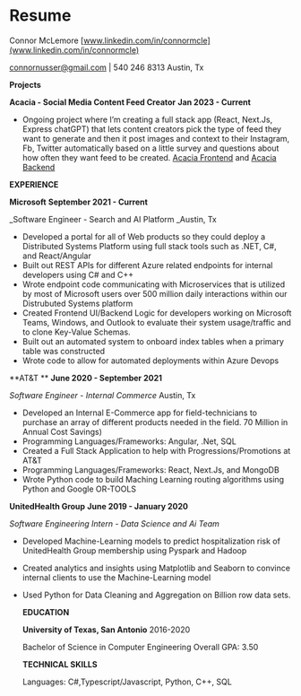 # Resume
Connor McLemore					       		[www.linkedin.com/in/connormcle](www.linkedin.com/in/connormcle)

connornusser@gmail.com | 540 246 8313						       	       Austin, Tx

**Projects**

**Acacia - Social Media Content Feed Creator**	**Jan 2023 - Current**



* Ongoing project where I’m creating a full stack app (React, Next.Js, Express chatGPT)  that lets content creators pick the type of feed they want to generate and then it post images and context to their Instagram, Fb, Twitter automatically based on a little survey and questions about how often they want feed to be created. [Acacia Frontend](https://github.com/ConnorNusser/gymacacia) and [Acacia Backend](https://github.com/ConnorNusser/AcaciaBackend)

**EXPERIENCE**

**Microsoft**	**September 2021 - Current**

_Software Engineer - Search and AI Platform 	_Austin, Tx



* Developed a portal for all of Web products so they could deploy a Distributed Systems Platform using full stack tools such as .NET, C#, and React/Angular
* Built out REST APIs for different Azure related endpoints for internal developers using C# and C++
* Wrote endpoint code communicating with Microservices that is utilized by most of Microsoft users over 500 million daily interactions within our Distrubuted Systems platform
* Created Frontend UI/Backend Logic for developers working on Microsoft Teams, Windows, and Outlook to evaluate their system usage/traffic and to clone Key-Value Schemas.
* Built out an automated system to onboard index tables when a primary table was constructed
* Wrote code to allow for automated deployments within Azure Devops

**AT&T **	**June 2020 - September 2021**

_Software Engineer - Internal Commerce_	Austin, Tx



* Developed an Internal E-Commerce app for field-technicians to purchase an array of different products needed in the field. 70 Million in Annual Cost Savings) 
*  Programming Languages/Frameworks: Angular, .Net, SQL
* Created a  Full Stack Application to help with Progressions/Promotions at AT&T
* Programming Languages/Frameworks: React, Next.Js, and MongoDB
* Wrote Python code to build Maching Learning routing algorithms using Python and Google OR-TOOLS

**UnitedHealth Group**	**June 2019 - January 2020**

_Software Engineering Intern - Data Science and Ai Team_	



* Developed Machine-Learning models to predict hospitalization risk of UnitedHealth Group membership using Pyspark and Hadoop
* Created analytics and insights using Matplotlib and Seaborn to convince internal clients to use the Machine-Learning model
* Used Python for Data Cleaning and Aggregation on Billion row data sets.

    **EDUCATION**


    **University of Texas, San Antonio** 	 2016-2020


    Bachelor of Science in Computer Engineering 	Overall GPA: 3.50


  **TECHNICAL SKILLS**


    Languages: C#,Typescript/Javascript, Python, C++, SQL
